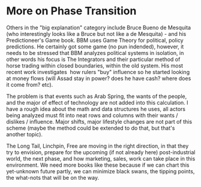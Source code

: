 # More on Phase Transition

Others in the "big explanation" category include Bruce Bueno de
Mesquita (who interestingly looks like a Bruce but not like a de
Mesquita) - and his Predictioneer's Game book. BBM uses Game Theory
for political, policy predictions. He certainly got some game (no pun
indended), however, it needs to be stressed that BBM analyzes
political systems in isolation, in other words his focus is The
Integrators and their particular method of horse trading within closed
boundaries, within the old system. His most recent work investigates 
how rulers "buy" influence so he started looking at money flows (will
Assad stay in power? does he have cash? where does it come from? etc).

The problem is that events such as Arab Spring, the wants of the
people, and the major of effect of technology are not added into this
calculation. I have a rough idea about the math and data structures he
uses, all actors being analyzed must fit into neat rows and columns
with their wants / dislikes / influence. Major shifts, major lifestyle
changes are not part of this scheme (maybe the method could be
extended to do that, but that's another topic).

The Long Tail, Linchpin, Free are moving in the right direction, in
that they try to envision, prepare for the upcoming (if not already
here) post-industrial world, the next phase, and how marketing, sales,
work can take place in this environment. We need more books like these
because if we can chart this yet-unknown future partly, we can
minimize black swans, the tipping points, the what-nots that will be
on the way.
